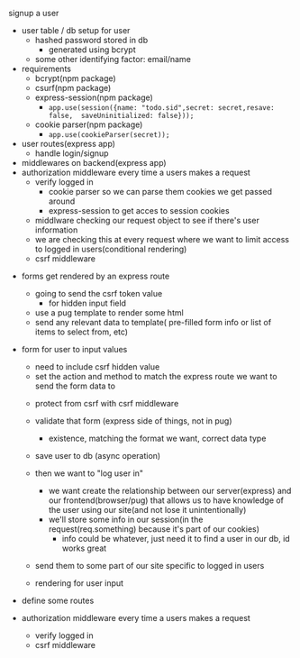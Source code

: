 signup a user

<!-- foundation -->
- user table / db setup for user
  - hashed password stored in db
    - generated using bcrypt
  - some other identifying factor: email/name
- requirements
  - bcrypt(npm package)
  - csurf(npm package)
  - express-session(npm package)
    - `app.use(session({name: "todo.sid",secret: secret,resave: false,	saveUninitialized: false}));`
  - cookie parser(npm package)
    - `app.use(cookieParser(secret));`
- user routes(express app)
  - handle login/signup
- middlewares on backend(express app)
- authorization middleware every time a users makes a request
  - verify logged in
    - cookie parser so we can parse them cookies we get passed around
    - express-session to get acces to session cookies
  - middlware checking our request object to see if there's user information
  - we are checking this at every request where we want to limit access to logged in users(conditional rendering)
  - csrf middleware

<!-- front end setup -->
- forms get rendered by an express route
  - going to send the csrf token value
    - for hidden input field
  - use a pug template to render some html
  - send any relevant data to template( pre-filled form info or list of items to select from, etc)
- form for user to input values
  - need to include csrf hidden value
  - set the action and method to match the express route we want to send the form data to

  <!-- receiving user input -->

  - protect from csrf with csrf middleware
  - validate that form (express side of things, not in pug)
    - existence, matching the format we want, correct data type
  - save user to db (async operation)
  - then we want to "log user in"
    - we want create the relationship between our server(express) and our frontend(browser/pug) that allows us to have knowledge of the user using our site(and not lose it unintentionally)
    - we'll store some info in our session(in the request(req.something) because it's part of our cookies)
      - info could be whatever, just need it to find a user in our db, id works great
  - send them to some part of our site specific to logged in users





  - rendering for user input
- define some routes
- authorization middleware every time a users makes a request
  - verify logged in
  - csrf middleware